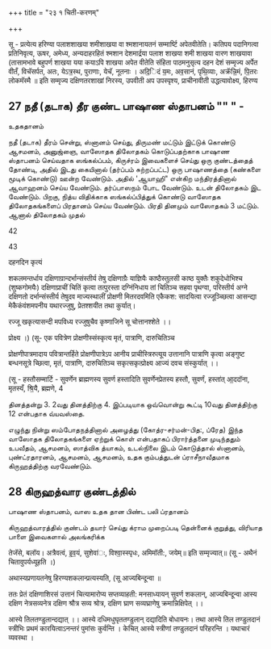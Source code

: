 +++
title = "२३ १ चिती-करणम्"

+++

सू - प्रत्येत्य हरिण्या पलाशशाखया शमीशाखया वा श्मशानायतनं सम्मार्ष्टि अपेतवीतेति। कतिपय पदानिगत्वा प्रतिनिवृत्य, ऊषर, अमेध्य, अन्यदाहरहितं श्मशान देशमार्द्रया पलाश शाखया शमी शाखया वारण शाखयावा (तासामभावे बहुपर्ण शाखया यया कयाऽपि शाखया अपेत वीतेति संहिता पाठमनुसृत्य दहन देशं सम्मृज्य अर्पेत वीतँ, विचॅसर्पत, अतः, येऽत्र॒स्थ, पुराणाः, येचॅ, नूतनाः । अदि॒िदं य॒मः, अव॒सानं, पृथि॒व्याः, अक्रॅन्नि॒मं, पि॒तरः लोकमॅस्मै ॥ इति सम्मृज्य दक्षिणतरशाखां निरस्य, उपवीती अप उपस्पृश्य, प्राचीनावीती उद्धत्यावोक्ष्य, हिरण्य 


## 27 நதீ (தடாக) தீர குண்ட பாஷாண ஸ்தாபனம் "" " -

உதகதானம்

நதீ (தடாக) தீரம் சென்று, ஸ்னானம் செய்து, திருமண் மட்டும் இட்டுக் கொண்டு ஆசமனம், அனுஜ்ஞை, வாஸோதக திலோதகம் கொடுப்பதற்காக பாஷாண ஸ்தாபனம் செய்வதாக ஸங்கல்ப்பம், கிருச்ரம் இவைகளைச் செய்து ஒரு குண்டத்தைத் தோண்டி, அதில் இடது கையினால் (தர்ப்பம் சுற்றப்பட்ட) ஒரு பாஷாணத்தை (கண்களை மூடிக் கொண்டு) ஊன்ற வேண்டும். அதில் 'ஆயாஹி" என்கிற மந்திரத்தினால் ஆவாஹனம் செய்ய வேண்டும். தர்ப்பாஸநம் போட வேண்டும். உடன் திலோதகம் இட வேண்டும். பிறகு, நித்ய விதிக்காக ஸங்கல்ப்பித்துக் கொண்டு வாஸோதக திலோதகங்களைப் பிரதானம் செய்ய வேண்டும். பிரதி தினமும் வாஸோதகம் 3 மட்டும். ஆனால் திலோதகம் முதல்

42


43

दहनदिन कृत्यं

शकलमन्तर्धाय दक्षिणाग्रान्दर्भान्संस्तीर्य तेषु दक्षिणाग्रैः याज्ञियैः काष्ठैस्तुलसी काष्ठ युक्तैः शकुदेधोभिश्च (शुष्कगोमयैः) दक्षिणाप्राचीं चितिं कृत्वा तत्पुरस्ता दग्निंनिधाय तां चितिञ्च सहवा पृथग्वा, परिस्तीर्य अग्ने दक्षिणतो दर्भान्संस्तीर्य तेषुदव माज्यस्थालीं प्रोक्षणी मितरदवमिति एकैकश: सादयित्वा रज्जूञ्च्छित्वा आसन्द्या मेकैकंवंशमपनीय यथारज्जुषु, प्रेतश्शयीत तथा कुर्यात्।

रज्जू खकृत्यासन्दी मपविध्य रज्जुषुचैव कृष्णाजिने सू चोत्तानश्शेते ।।

प्रोक्ष्य ।) (सू- एक पवित्रेण प्रोक्षणीस्संस्कृत्य मृतं, पात्राणि, दारुचितिञ्च

प्रोक्षणीपात्रमादाय पवित्रान्तर्हिते प्रोक्षणीपात्रेऽप आनीय प्राचीस्त्रिरुत्यूय उत्तानानि पात्राणि कृत्वा अङ्गुष्ट बन्धनसूत्रे च्छित्वा, मृतं, पात्राणि, दारुचितिञ्च सकृत्सकृत्प्रोक्ष्य आज्यं दवच संस्कुर्यात् ।।

(सू - हस्तौसम्मार्टि - सुवर्णेन ब्राह्मणस्य सुवर्ण हस्तादिति सुवर्णेनप्रेतस्य हस्तौ, सुवर्णं, हस्ता॑त् आ॒ददॉना, मृतस्यँ, श्रि॒यै, ब्रह्मणे, 4

தினத்தன்று 3. 2வது தினத்திற்கு 4. இப்படியாக ஒவ்வொன்று கூட்டி 10வது தினத்திற்கு 12 என்பதாக வ்யவஸ்தை.

எழுந்து நின்று ஸம்போதநத்தினால் அழைத்து (கோத்ர-சர்மன்-பித:, ப்ரேத) இந்த வாஸோதக திலோதகங்களை ஏற்றுக் கொள் என்பதாகப் பிரார்த்தனை முடிந்ததும் உபவீதம், ஆசமனம், ஸாத்விக த்யாகம், உடல்நிலை இடம் கொடுத்தால் ஸ்னானம், புண்ட்ரதாரனம், ஆசமனம், ஆசமனம், உதக கும்பத்துடன் ப்ராசீநாவீதமாக கிருஹத்திற்கு வரவேண்டும்.

## 28 கிருஹத்வார குண்டத்தில் 
பாஷாண ஸ்தாபனம், வாஸ உதக தான பிண்ட பலி ப்ரதானம்

கிருஹத்வாரத்தில் குண்டம் தயார் செய்து க்ராம முறைப்படி தென்னைக் குறுத்து, விரியாத பாளை இவைகளால் அலங்கரிக்க




तेजॅसे, बलॉय। अत्रैवत्वं, इ॒व॒यं, सुशेवा॑ः, विश्वा॒स्स्पृधः, अमिमॉती:, जयेम्॥ इति सम्मृज्यात्॥ (सू - अथैनं चितावुपर्यध्यूहति ।)

अथास्यप्रणायतनेषु हिरण्यशकलान्प्रत्यस्यति, (सू आज्यबिन्दून्वा ॥

ततः प्रेतं दक्षिणाशिरसं उत्तानं चित्यामारोप्य सप्तव्याहती: मनसाध्यायन् सुवर्ण शकलान्, आज्यबिन्दून्वा आस्य दक्षिण नेत्रसव्यनेत्र दक्षिण श्रौत्र सव्य श्रोत्र, दक्षिण घ्राण सव्यघ्राणेषु क्रमान्निक्षिपेत् ।।

आस्ये तिलतण्डुलान्दद्यात् ।। आस्ये दधिमधुघृततण्डुलान् दद्यादिति बोधायनः। तथा आस्ये तिल तण्डुलदानं स्त्रीभिः प्रथमं कारयित्वाऽनन्तरं पुमांसः कुर्वन्ति । केचित् आस्ये स्त्रीणां तण्डुलदानं परिहरन्ति । यथाचारं व्यवस्था ।
